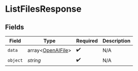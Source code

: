 # ListFilesResponse


## Fields

| Field                                                  | Type                                                   | Required                                               | Description                                            |
| ------------------------------------------------------ | ------------------------------------------------------ | ------------------------------------------------------ | ------------------------------------------------------ |
| `data`                                                 | array<[OpenAIFile](../../models/shared/OpenAIFile.md)> | :heavy_check_mark:                                     | N/A                                                    |
| `object`                                               | *string*                                               | :heavy_check_mark:                                     | N/A                                                    |